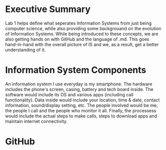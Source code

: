 # Executive Summary
Lab 1 helps define what seperates Information Systems from just being computer science, while also providing some backgrouand on the evolution of Information Systems. While being introduced to these concepts, we are also getting hands on with GitHub and the language of .md. This goes hand-in-hand with the overall picture of IS and we, as a result, get a better understanding of it.
# Information System Components
An information system I use everyday is my smartphone. The hardware includes the phone's screen, casing, battery and tech board inside. The software would include its OS and various apps (including call functionality). Data inside would include your location, time & date, contact information, sound/display setting, etc. The people involved would be me, the people I call and the people who monitor it all. Finally, the processess would include the actual steps to make calls, steps to download apps and maintain internet connectivity.
# GitHub
